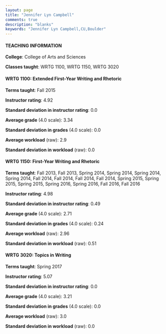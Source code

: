 ```yaml
---
layout: page
title: "Jennifer Lyn Campbell" 
comments: true
description: "blanks"
keywords: "Jennifer Lyn Campbell,CU,Boulder"
---
```

<head>
<script src="https://ajax.googleapis.com/ajax/libs/jquery/2.1.3/jquery.min.js"></script>
<script src="https://dl.dropboxusercontent.com/s/pc42nxpaw1ea4o9/highcharts.js?dl=0"></script>
<!-- <script src="../assets/js/highcharts.js"></script> -->
<style type="text/css">@font-face {
	font-family: "Bebas Neue";
	src: url(https://www.filehosting.org/file/details/544349/BebasNeue Regular.otf) format("opentype");
	}
	h1.Bebas { 
		font-family: "Bebas Neue", Verdana, Tahoma;
	}
</style>
</head>
	   
#### TEACHING INFORMATION

**College**: College of Arts and Sciences

**Classes taught**: WRTG 1100, WRTG 1150, WRTG 3020

#### WRTG 1100: Extended First-Year Writing and Rhetoric

**Terms taught**: Fall 2015

**Instructor rating**: 4.92

**Standard deviation in instructor rating**: 0.0

**Average grade** (4.0 scale): 3.34

**Standard deviation in grades** (4.0 scale): 0.0

**Average workload** (raw): 2.9

**Standard deviation in workload** (raw): 0.0

#### WRTG 1150: First-Year Writing and Rhetoric

**Terms taught**: Fall 2013, Fall 2013, Spring 2014, Spring 2014, Spring 2014, Spring 2014, Fall 2014, Fall 2014, Fall 2014, Fall 2014, Spring 2015, Spring 2015, Spring 2015, Spring 2016, Spring 2016, Fall 2016, Fall 2016

**Instructor rating**: 4.98

**Standard deviation in instructor rating**: 0.49

**Average grade** (4.0 scale): 2.71

**Standard deviation in grades** (4.0 scale): 0.24

**Average workload** (raw): 2.96

**Standard deviation in workload** (raw): 0.51

#### WRTG 3020: Topics in Writing

**Terms taught**: Spring 2017

**Instructor rating**: 5.07

**Standard deviation in instructor rating**: 0.0

**Average grade** (4.0 scale): 3.21

**Standard deviation in grades** (4.0 scale): 0.0

**Average workload** (raw): 3.0

**Standard deviation in workload** (raw): 0.0

